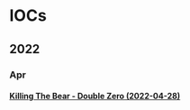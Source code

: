 # IOCs

## 2022

### Apr

#### [Killing The Bear - Double Zero (2022-04-28)](https://otx.alienvault.com/pulse/626adf7d2ea3d4416c7ba1a0)
